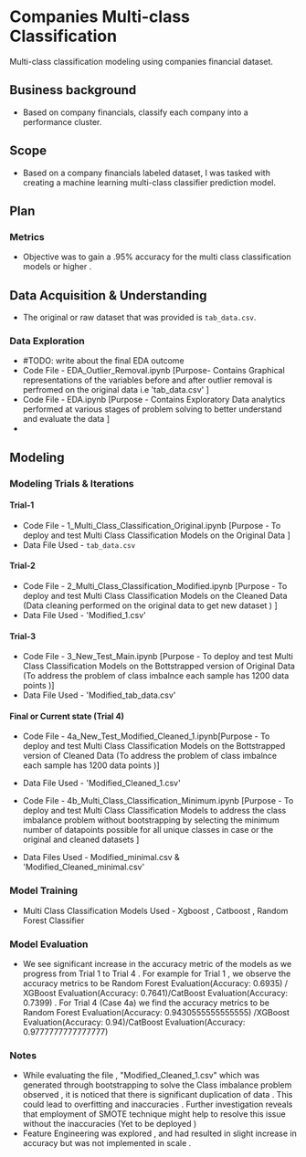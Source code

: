 # Companies Multi-class Classification

Multi-class classification modeling using companies financial dataset.

## Business background
* Based on company financials, classify each company into a performance cluster.

## Scope
* Based on a company financials labeled dataset, I was tasked with creating a machine learning multi-class classifier prediction model.

## Plan
### Metrics
* Objective was to gain a .95% accuracy for the multi class classification models or higher .

## Data Acquisition & Understanding
* The original or raw dataset that was provided is `tab_data.csv`.


### Data Exploration
* #TODO: write about the final EDA outcome
* Code File - EDA_Outlier_Removal.ipynb [Purpose- Contains Graphical representations of the variables before and after outlier removal is perfromed on the original data i.e 'tab_data.csv' ]
* Code File - EDA.ipynb [Purpose - Contains Exploratory Data analytics performed at various stages of problem solving to better understand and evaluate the data ]
* 

## Modeling

### Modeling Trials & Iterations
#### Trial-1 
* Code File - 1_Multi_Class_Classification_Original.ipynb [Purpose - To deploy and test Multi Class Classification Models on the Original Data ]
* Data File Used - `tab_data.csv`
#### Trial-2
* Code File - 2_Multi_Class_Classification_Modified.ipynb  [Purpose - To deploy and test Multi Class Classification Models on the Cleaned Data (Data cleaning performed on the original data to get new dataset ) ]
* Data File Used - 'Modified_1.csv'
#### Trial-3
* Code File - 3_New_Test_Main.ipynb [Purpose - To deploy and test Multi Class Classification Models on the Bottstrapped version of Original Data (To address the problem of class imbalnce each sample has 1200 data points )]
* Data File Used - 'Modified_tab_data.csv'
#### Final or Current state (Trial 4)
* Code File - 4a_New_Test_Modified_Cleaned_1.ipynb[Purpose - To deploy and test Multi Class Classification Models on the Bottstrapped version of Cleaned Data (To address the problem of class imbalnce each sample has 1200 data points )]
* Data File Used - 'Modified_Cleaned_1.csv'

* Code File - 4b_Multi_Class_Classification_Minimum.ipynb [Purpose - To deploy and test Multi Class Classification Models to address the class imbalance problem without bootstrapping by selecting the minimum number of datapoints possible for all unique classes in case or the original and cleaned datasets  ]
* Data Files Used - Modified_minimal.csv & 'Modified_Cleaned_minimal.csv'
  

### Model Training

* Multi Class Classification Models Used - Xgboost , Catboost , Random Forest Classifier

### Model Evaluation

* We see significant increase in the accuracy metric of the models as we progress from Trial 1 to Trial 4 . For example for Trial 1 , we observe the accuracy metrics to be Random Forest Evaluation(Accuracy: 0.6935) / XGBoost Evaluation(Accuracy: 0.7641)/CatBoost Evaluation(Accuracy: 0.7399) . For Trial 4 (Case 4a) we find the accuracy metrics to be Random Forest Evaluation(Accuracy: 0.9430555555555555) /XGBoost Evaluation(Accuracy: 0.94)/CatBoost Evaluation(Accuracy: 0.9777777777777777)


### Notes

* While evaluating the file , "Modified_Cleaned_1.csv" which was generated through bootstrapping to solve the Class imbalance problem observed , it is noticed that there is significant duplication of data . This could lead to overfitting and inaccuracies . Further investigation reveals that employment of SMOTE technique might help to resolve this issue without the inaccuracies (Yet to be deployed )
* Feature Engineering was explored , and had resulted in slight increase in accuracy but was not implemented in scale . 


